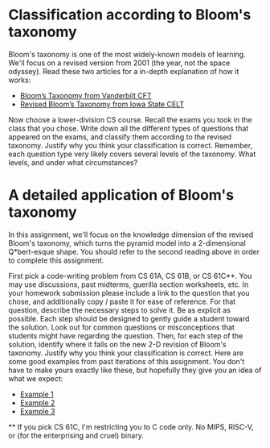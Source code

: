# Classification according to Bloom's taxonomy

Bloom's taxonomy is one of the most widely-known models of learning. We'll focus on a revised version from 2001 (the year, not the space odyssey). Read these two articles for a in-depth explanation of how it works:

* [Bloom’s Taxonomy from Vanderbilt CFT](https://cft.vanderbilt.edu/guides-sub-pages/blooms-taxonomy/)
* [Revised Bloom’s Taxonomy from Iowa State CELT](http://www.celt.iastate.edu/teaching/effective-teaching-practices/revised-blooms-taxonomy)

Now choose a lower-division CS course. Recall the exams you took in the class that you chose. Write down all the different types of questions that appeared on the exams, and classify them according to the revised taxonomy. Justify why you think your classification is correct. Remember, each question type very likely covers several levels of the taxonomy. What levels, and under what circumstances?

# A detailed application of Bloom's taxonomy

In this assignment, we'll focus on the knowledge dimension of the revised Bloom's taxonomy, which turns the pyramid model into a 2-dimensional Q*bert-esque shape. You should refer to the second reading above in order to complete this assignment.

First pick a code-writing problem from CS 61A, CS 61B, or CS 61C**. You may use discussions, past midterms, guerilla section worksheets, etc. In your homework submission please include a link to the question that you chose, and additionally copy / paste it for ease of reference. For that question, describe the necessary steps to solve it. Be as explicit as possible. Each step should be designed to gently guide a student toward the solution. Look out for common questions or misconceptions that students might have regarding the question. Then, for each step of the solution, identify where it falls on the new 2-D revision of Bloom's taxonomy. Justify why you think your classification is correct. Here are some good examples from past iterations of this assignment. You don't have to make yours exactly like these, but hopefully they give you an idea of what we expect:

* [Example 1](https://docs.google.com/document/d/1JmBzA8qTsLp0iX0-6X6L_CJIuQmAqfX3t6SOWq_SbCg/edit?usp=sharing)
* [Example 2](https://docs.google.com/document/d/1R_uXY24GkAR4EswJaJFk7ffmKG3SepfXGs6eWWAitZs/edit?usp=sharing)
* [Example 3](https://docs.google.com/document/d/1dIQ0feab7_5Lc8-ALGK0yuSJjwtNYA_uwOHWAw1usAI/edit?usp=sharing)

** If you pick CS 61C, I'm restricting you to C code only. No MIPS, RISC-V, or (for the enterprising and cruel) binary.